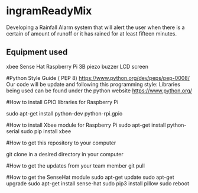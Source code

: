 # ingramReadyMix


Developing a Rainfall Alarm system that will alert the user when there is a certain of amount of runoff or it has rained for at least fifteen minutes. 

Equipment used
-----------------
xbee 
Sense Hat
Raspberry Pi 3B
piezo buzzer
LCD screen

#Python Style Guide ( PEP 8)
https://www.python.org/dev/peps/pep-0008/
Our code will be update and following this programming style:
Libraries being used can be found under the python website
https://www.python.org/


#How to install GPIO libraries for Raspberry Pi 

sudo apt-get install python-dev python-rpi.gpio

#How to install Xbee module for Raspberry Pi
sudo apt-get install python-serial
sudo pip install xbee

#How to get this repository to your computer 

git clone <this should be located under the clone or download green button >  in a desired directory in your computer 

#How to get the updates from your team member 
git pull <branch name>


#How to get the SenseHat module
sudo apt-get update 
sudo apt-get upgrade
sudo apt-get install sense-hat
sudo pip3 install pillow
sudo reboot 
